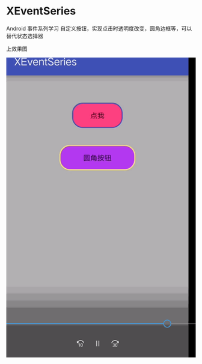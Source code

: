 # XEventSeries
Android 事件系列学习
自定义按钮，实现点击时透明度改变，圆角边框等，可以替代状态选择器

上效果图 

![](https://github.com/GentleLi/XEventSeries/blob/master/demon_one.gif)
